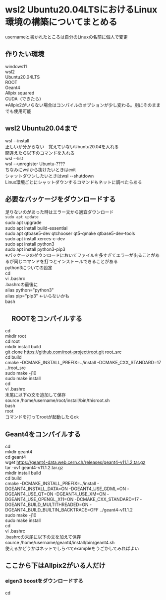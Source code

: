 # wsl2 Ubuntu20.04LTSにおけるLinux環境の構築についてまとめる  
usernameと書かれたところは自分のLinuxの名前に個人で変更  
## 作りたい環境  
windows11  
wsl2  
Ubuntu20.04LTS  
ROOT  
Geant4  
Allpix squared  
CUDA（できたら）  
※Allpix2がいらない場合はコンパイルのオプションが少し変わる。別にそのままでも使用可能  

## wsl2 Ubuntu20.04まで   
wsl --install  
正しいか分からない　覚えていないUbuntu20.04を入れる  
間違えたら以下のコマンドを入れる  
wsl --list  
wsl --unregister Ubuntu-????  
ちなみにwslから抜けたいときはexit  
シャットダウンしたいときはwsl --shutdown  
Linux環境ごとにシャットダウンするコマンドもネットに調べたらある  

## 必要なパッケージをダウンロードする  
足りないのがあった時はエラー文から適宜ダウンロード  
```sudo apt update```  
sudo apt upgrade 　　  
sudo apt install build-essential    
sudo apt qtbase5-dev qtchooser qt5-qmake qtbase5-dev-tools    
sudo apt install xerces-c-dev    
sudo apt install python3    
sudo apt install python3-pip3    
※パッケージのダウンロードにおいてファイルを多すぎてエラーが出ることがあるが同じコマンドを打つとインストールできることがある  
python3についての設定  
cd  
vi .bashrc  
.bashrcの最後に  
alias python="python3"  
alias pip="pip3" <-いらないかも  
bash  

## 　ROOTをコンパイルする  
cd  
mkdir root  
cd root  
mkdir install build  
git clone https://github.com/root-project/root.git root_src  
cd build  
cmake -DCMAKE_INSTALL_PREFIX=../install -DCMAKE_CXX_STANDARD=17 ../root_src  
sudo make -j10  
sudo make install  
cd  
vi .bashrc  
末尾に以下の文を追加して保存  
source /home/username/root/install/bin/thisroot.sh  
bash  
root  
コマンドを打ってrootが起動したらok  
## Geant4をコンパイルする  
cd  
mkdir geant4  
cd geant4  
wget https://geant4-data.web.cern.ch/releases/geant4-v11.1.2.tar.gz  
tar -xvf geant4-v11.1.2.tar.gz  
mkdir install build  
cd build  
cmake -DCMAKE_INSTALL_PREFIX=../install -DGEANT4_INSTALL_DATA=ON -DGEANT4_USE_GDML=ON -DGEANT4_USE_QT=ON -DGEANT4_USE_XM=ON -DGEANT4_USE_OPENGL_X11=ON -DCMAKE_CXX_STANDARD=17 -DGEANT4_BUILD_MULTITHREADED=ON -DGEANT4_BUILD_BUILTIN_BACKTRACE=OFF ../geant4-v11.1.2  
sudo make -j10  
sudo make install  
cd  
vi .bashrc  
.bashrcの末尾に以下の文を加えて保存  
source /home/username/geant4/install/bin/geant4.sh  
使えるかどうかはネットでしらべてexampleをうごかしてみればよい  

## ここから下はAllpix2がいる人だけ　　
### eigen3 boostをダウンロードする　　

cd　　

